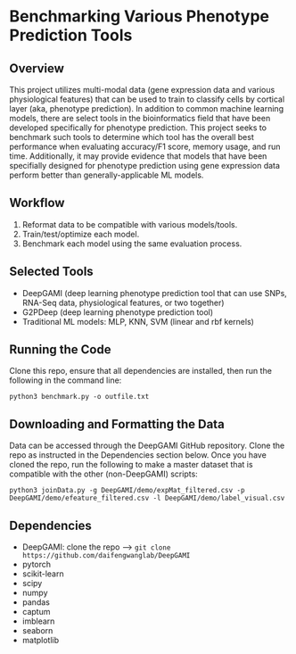 # Benchmarking Various Phenotype Prediction Tools

## Overview
This project utilizes multi-modal data (gene expression data and various physiological features) that can be used to train to classify cells by cortical layer (aka, phenotype prediction).
In addition to common machine learning models, there are select tools in the bioinformatics field that have been developed specifically for phenotype prediction. This project 
seeks to benchmark such tools to determine which tool has the overall best performance when evaluating accuracy/F1 score, memory usage, and run time. Additionally, it may
provide evidence that models that have been specifially designed for phenotype prediction using gene expression data perform better than generally-applicable ML models.

## Workflow
1. Reformat data to be compatible with various models/tools.
3. Train/test/optimize each model.
4. Benchmark each model using the same evaluation process.

## Selected Tools
- DeepGAMI (deep learning phenotype prediction tool that can use SNPs, RNA-Seq data, physiological features, or two together)
- G2PDeep (deep learning phenotype prediction tool)
- Traditional ML models: MLP, KNN, SVM (linear and rbf kernels)

## Running the Code
Clone this repo, ensure that all dependencies are installed, then run the following in the command line:
```
python3 benchmark.py -o outfile.txt
```

## Downloading and Formatting the Data
Data can be accessed through the DeepGAMI GitHub repository. Clone the repo as instructed in the Dependencies section below.
Once you have cloned the repo, run the following to make a master dataset that is compatible with the other (non-DeepGAMI) scripts:

```
python3 joinData.py -g DeepGAMI/demo/expMat_filtered.csv -p DeepGAMI/demo/efeature_filtered.csv -l DeepGAMI/demo/label_visual.csv
```

## Dependencies
- DeepGAMI: clone the repo --> `git clone https://github.com/daifengwanglab/DeepGAMI`
- pytorch
- scikit-learn
- scipy
- numpy
- pandas
- captum
- imblearn
- seaborn
- matplotlib
